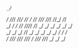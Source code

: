                                                                                            
    _/                                                                                     
   _/    _/_/_/    _/_/_/    _/_/    _/  _/_/            _/_/_/    _/_/_/  _/_/_/  _/_/    
  _/  _/    _/  _/_/      _/_/_/_/  _/_/              _/        _/    _/  _/    _/    _/   
 _/  _/    _/      _/_/  _/        _/                _/        _/    _/  _/    _/    _/    
_/    _/_/_/  _/_/_/      _/_/_/  _/                  _/_/_/    _/_/_/  _/    _/    _/